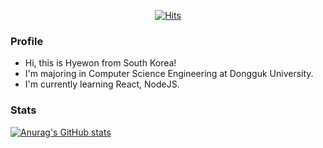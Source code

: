 <div align=center>

[![Hits](https://hits.seeyoufarm.com/api/count/incr/badge.svg?url=https%3A%2F%2Fgithub.com%2FHyewonKkang&count_bg=%23B175F3&title_bg=%234D4848&icon=&icon_color=%23E7E7E7&title=hits&edge_flat=false)](https://hits.seeyoufarm.com)

</div>

### Profile
- Hi, this is Hyewon from South Korea!
- I'm majoring in Computer Science Engineering at Dongguk University.
- I'm currently learning React, NodeJS.

### Stats
[![Anurag's GitHub stats](https://github-readme-stats.vercel.app/api?username=HyewonKkang&&title_color=ba7be0&show_icons=true&icon_color=fa8c9e)](https://github.com/anuraghazra/github-readme-stats)
<!--[![Top Langs](https://github-readme-stats.vercel.app/api/top-langs/?username=HyewonKkang&layout=compact&title_color=ba7be0)](https://github.com/anuraghazra/github-readme-stats)-->
